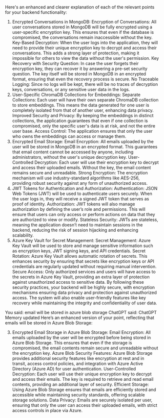 Here's an enhanced and clearer explanation of each of the relevant points for your backend functionality:

1. Encrypted Conversations in MongoDB:
Encryption of Conversations: All user conversations stored in MongoDB will be fully encrypted using a user-specific encryption key. This ensures that even if the database is compromised, the conversations remain inaccessible without the key.
Key-Based Decryption: When the user logs into the application, they will need to provide their unique encryption key to decrypt and access their conversations. This adds a strong layer of protection, making it impossible for others to view the data without the user's permission.
Key Recovery with Security Question: In case the user forgets their encryption key, they can recover it by answering a pre-set security question. The key itself will be stored in MongoDB in an encrypted format, ensuring that even the recovery process is secure.
No Traceable Logging: Since no logs will be kept, there will be no traces of decryption keys, conversations, or any sensitive user data in the logs.
2. User-Specific ChromaDB Collections for Embeddings:
Separate Collections: Each user will have their own separate ChromaDB collection to store embeddings. This means the data generated for one user is completely isolated from that of another user, enhancing data privacy.
Improved Security and Privacy: By keeping the embeddings in distinct collections, the application guarantees that even if one collection is compromised, only the specific user's data is at risk, and not the entire user base.
Access Control: The application ensures that only the user who owns the embeddings can access or manage them.
3. Encrypted Email Storage:
Email Encryption: All emails uploaded by the user will be stored in MongoDB in an encrypted format. This guarantees that email content cannot be accessed by anyone, including administrators, without the user's unique decryption key.
User-Controlled Decryption: Each user will use their encryption key to decrypt and access their uploaded emails. Without the key, the email content remains secure and unreadable.
Strong Encryption: The encryption mechanism will use industry-standard algorithms like AES-256, providing robust security against any form of unauthorized access.
4. JWT Tokens for Authentication and Authorization:
Authentication: JSON Web Tokens (JWT) will be used to authenticate users securely. When the user logs in, they will receive a signed JWT token that serves as proof of identity.
Authorization: JWT tokens will also manage authorization by defining the user’s role and permissions. This will ensure that users can only access or perform actions on data that they are authorized to view or modify.
Stateless Security: JWTs are stateless, meaning the application doesn’t need to maintain sessions in the backend, reducing the risk of session hijacking and enhancing scalability.
5. Azure Key Vault for Secret Management:
Secret Management: Azure Key Vault will be used to store and manage sensitive information such as encryption keys, JWT signing keys, and API credentials.
Secret Rotation: Azure Key Vault allows automatic rotation of secrets. This enhances security by ensuring that secrets like encryption keys or API credentials are regularly updated without requiring manual intervention.
Secure Access: Only authorized services and users will have access to the secrets in Azure Key Vault, providing an extra layer of protection against unauthorized access to sensitive data.
By following these security practices, your backend will be highly secure, with encryption mechanisms ensuring data privacy and protection against unauthorized access. The system will also enable user-friendly features like key recovery while maintaining the integrity and confidentiality of user data.






You said:
email will be stored in azure blob storage
ChatGPT said:
ChatGPT
Memory updated
Here’s an enhanced version of your point, reflecting that emails will be stored in Azure Blob Storage:

3. Encrypted Email Storage in Azure Blob Storage:
Email Encryption: All emails uploaded by the user will be encrypted before being stored in Azure Blob Storage. This ensures that even if the storage is compromised, the email contents remain secure and unreadable without the encryption key.
Azure Blob Security Features: Azure Blob Storage provides additional security features like encryption at rest and in transit, access control policies, and integration with Azure Active Directory (Azure AD) for user authentication.
User-Controlled Decryption: Each user will use their unique encryption key to decrypt and access their emails. The key is required to retrieve and read email contents, providing an additional layer of security.
Efficient Storage: Using Azure Blob Storage ensures that emails are efficiently stored and accessible while maintaining security standards, offering scalable storage solutions.
Data Privacy: Emails are securely isolated per user, ensuring that only the user can access their uploaded emails, with strict access controls in place via Azure.
